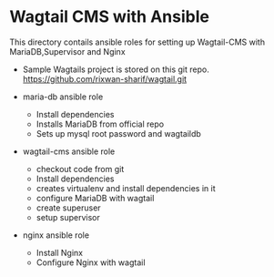 
# Wagtail CMS with Ansible

This directory contails ansible roles for setting up Wagtail-CMS with MariaDB,Supervisor and Nginx

 -  Sample Wagtails project is stored on this git repo.
	 https://github.com/rixwan-sharif/wagtail.git 
 - maria-db ansible role
   - Install dependencies
   - Installs MariaDB from official repo
   - Sets up mysql root password and wagtaildb  

 - wagtail-cms ansible role
   - checkout code from git
   - Install dependencies
   - creates virtualenv and install dependencies in it 
   - configure MariaDB with wagtail
   - create superuser
   - setup supervisor

- nginx ansible role
   - Install Nginx
   - Configure Nginx with wagtail  

